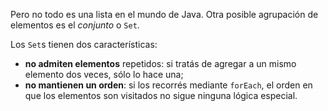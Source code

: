 Pero no todo es una lista en el mundo de Java. Otra posible agrupación de elementos es el _conjunto_ o `Set`. 

Los `Set`s tienen dos características:

  * **no admiten elementos** repetidos: si tratás de agregar a un mismo elemento dos veces, sólo lo hace una;
  * **no mantienen un orden**: si los recorrés mediante `forEach`, el orden en que los elementos son visitados no sigue ninguna lógica especial. 
